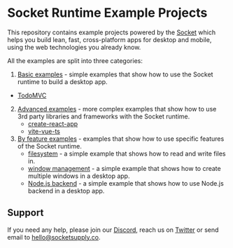 # Socket Runtime Example Projects

This repository contains example projects powered by the
[Socket](https://sockets.sh/) which helps you build lean, fast,
cross-platform apps for desktop and mobile, using the web technologies
you already know.

All the examples are split into three categories:
1. [Basic examples](basic) - simple examples that show how to
   use the Socket runtime to build a desktop app.
  - [TodoMVC](basic/TodoMVC)
2. [Advanced examples](advanced) - more complex examples that
   show how to use 3rd party libraries and frameworks with the Socket runtime.
   - [create-react-app](advanced/create-react-app)
   - [vite-vue-ts](advanced/vite-vue-ts)
3. [By feature examples](by-feature) - examples that show how
   to use specific features of the Socket runtime.
   - [filesystem](by-feature/filesystem) - a simple example that shows
     how to read and write files in.
   - [window management](by-feature/multiple-windows) - a simple
     example that shows how to create multiple windows in a desktop app.
   - [Node.js backend](by-feature/node-backend) - a simple example that
     shows how to use Node.js backend in a desktop app.

## Support

If you need any help, please join our [Discord](https://discord.gg/YPV32gKCsH),
reach us on [Twitter](https://twitter.com/socketsupply) or send email to
hello@socketsupply.co.
